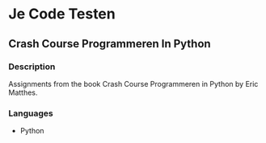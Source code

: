 # Je Code Testen
## Crash Course Programmeren In Python

### Description

Assignments from the book Crash Course Programmeren in Python by Eric Matthes.

### Languages

* Python
